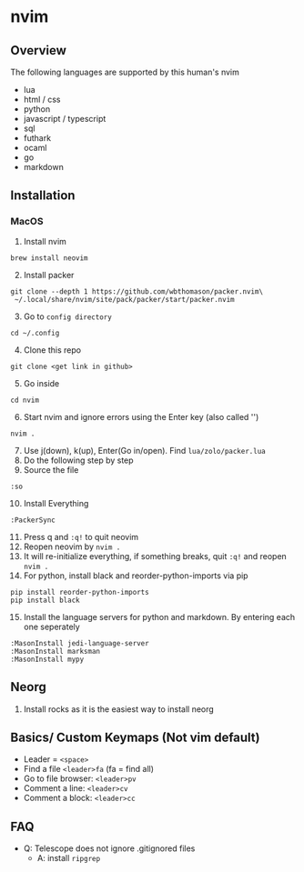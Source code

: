 # nvim

## Overview

The following languages are supported by this human's nvim

- lua
- html / css
- python
- javascript / typescript
- sql
- futhark
- ocaml
- go
- markdown

## Installation

### MacOS

1. Install nvim

```
brew install neovim
```

2. Install packer

```
git clone --depth 1 https://github.com/wbthomason/packer.nvim\
 ~/.local/share/nvim/site/pack/packer/start/packer.nvim
```

3. Go to `config directory`

```
cd ~/.config
```

4. Clone this repo

```
git clone <get link in github>
```

5. Go inside

```
cd nvim
```

6. Start nvim and ignore errors using the Enter key (also called '<CR>')

```
nvim .
```

7. Use j(down), k(up), Enter(Go in/open). Find `lua/zolo/packer.lua`
8. Do the following step by step
9. Source the file

```
:so
```

10. Install Everything

```
:PackerSync
```

11. Press q and `:q!` to quit neovim
12. Reopen neovim by `nvim .`
13. It will re-initialize everything, if something breaks, quit `:q!` and reopen `nvim .`
14. For python, install black and reorder-python-imports via pip

```
pip install reorder-python-imports
pip install black
```

15. Install the language servers for python and markdown. By entering each one seperately

```
:MasonInstall jedi-language-server
:MasonInstall marksman
:MasonInstall mypy
```

## Neorg

1. Install rocks as it is the easiest way to install neorg

## Basics/ Custom Keymaps (Not vim default)

- Leader = `<space>`
- Find a file `<leader>fa` (fa = find all)
- Go to file browser: `<leader>pv`
- Comment a line: `<leader>cv`
- Comment a block: `<leader>cc`

## FAQ

- Q: Telescope does not ignore .gitignored files
  - A: install `ripgrep`
